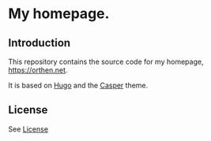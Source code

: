 # My homepage.

## Introduction
This repository contains the source code for my homepage, https://orthen.net.

It is based on [Hugo](https://gohugo.io/) and the [Casper](https://github.com/vjeantet/hugo-theme-casper) theme.

## License

See [License](LICENSE.md)
